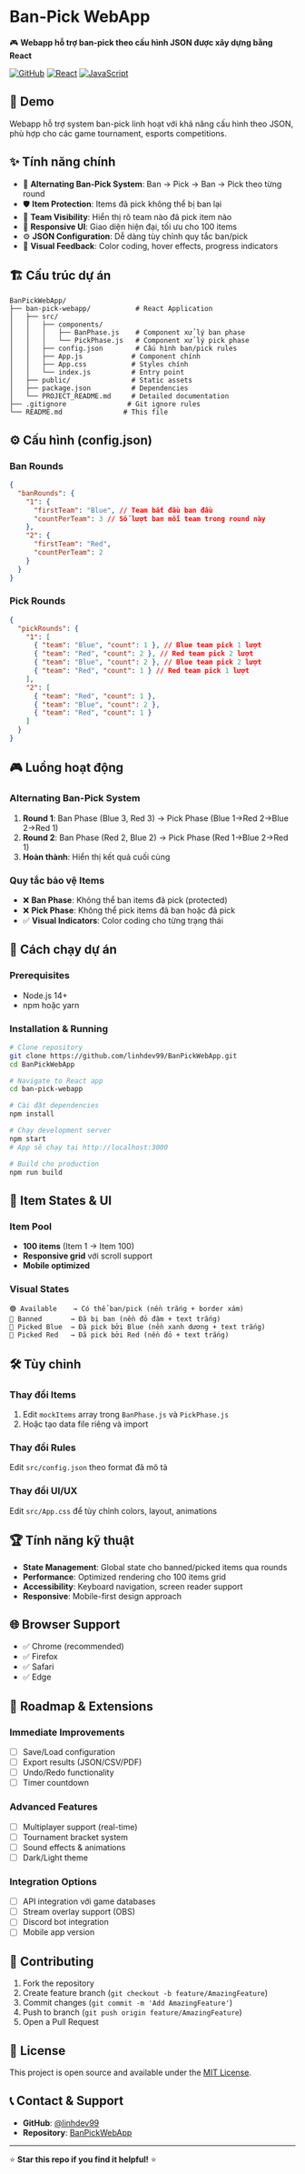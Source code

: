 # Ban-Pick WebApp

🎮 **Webapp hỗ trợ ban-pick theo cấu hình JSON được xây dựng bằng React**

[![GitHub](https://img.shields.io/badge/GitHub-Repository-blue)](https://github.com/linhdev99/BanPickWebApp)
[![React](https://img.shields.io/badge/React-18.0+-61dafb)](https://reactjs.org/)
[![JavaScript](https://img.shields.io/badge/JavaScript-ES6+-yellow)](https://www.javascript.com/)

## 🚀 Demo

Webapp hỗ trợ system ban-pick linh hoạt với khả năng cấu hình theo JSON, phù hợp cho các game tournament, esports competitions.

## ✨ Tính năng chính

- 🔄 **Alternating Ban-Pick System**: Ban → Pick → Ban → Pick theo từng round
- 🛡️ **Item Protection**: Items đã pick không thể bị ban lại
- 👥 **Team Visibility**: Hiển thị rõ team nào đã pick item nào
- 📱 **Responsive UI**: Giao diện hiện đại, tối ưu cho 100 items
- ⚙️ **JSON Configuration**: Dễ dàng tùy chỉnh quy tắc ban/pick
- 🎨 **Visual Feedback**: Color coding, hover effects, progress indicators

## 🏗️ Cấu trúc dự án

```
BanPickWebApp/
├── ban-pick-webapp/           # React Application
│   ├── src/
│   │   ├── components/
│   │   │   ├── BanPhase.js    # Component xử lý ban phase
│   │   │   └── PickPhase.js   # Component xử lý pick phase
│   │   ├── config.json        # Cấu hình ban/pick rules
│   │   ├── App.js            # Component chính
│   │   ├── App.css           # Styles chính
│   │   └── index.js          # Entry point
│   ├── public/               # Static assets
│   ├── package.json          # Dependencies
│   └── PROJECT_README.md     # Detailed documentation
├── .gitignore               # Git ignore rules
└── README.md               # This file
```

## ⚙️ Cấu hình (config.json)

### Ban Rounds

```json
{
  "banRounds": {
    "1": {
      "firstTeam": "Blue", // Team bắt đầu ban đầu
      "countPerTeam": 3 // Số lượt ban mỗi team trong round này
    },
    "2": {
      "firstTeam": "Red",
      "countPerTeam": 2
    }
  }
}
```

### Pick Rounds

```json
{
  "pickRounds": {
    "1": [
      { "team": "Blue", "count": 1 }, // Blue team pick 1 lượt
      { "team": "Red", "count": 2 }, // Red team pick 2 lượt
      { "team": "Blue", "count": 2 }, // Blue team pick 2 lượt
      { "team": "Red", "count": 1 } // Red team pick 1 lượt
    ],
    "2": [
      { "team": "Red", "count": 1 },
      { "team": "Blue", "count": 2 },
      { "team": "Red", "count": 1 }
    ]
  }
}
```

## 🎮 Luồng hoạt động

### **Alternating Ban-Pick System**

1. **Round 1**: Ban Phase (Blue 3, Red 3) → Pick Phase (Blue 1→Red 2→Blue 2→Red 1)
2. **Round 2**: Ban Phase (Red 2, Blue 2) → Pick Phase (Red 1→Blue 2→Red 1)
3. **Hoàn thành**: Hiển thị kết quả cuối cùng

### **Quy tắc bảo vệ Items**

- ❌ **Ban Phase**: Không thể ban items đã pick (protected)
- ❌ **Pick Phase**: Không thể pick items đã ban hoặc đã pick
- ✅ **Visual Indicators**: Color coding cho từng trạng thái

## 🚀 Cách chạy dự án

### **Prerequisites**

- Node.js 14+
- npm hoặc yarn

### **Installation & Running**

```bash
# Clone repository
git clone https://github.com/linhdev99/BanPickWebApp.git
cd BanPickWebApp

# Navigate to React app
cd ban-pick-webapp

# Cài đặt dependencies
npm install

# Chạy development server
npm start
# App sẽ chạy tại http://localhost:3000

# Build cho production
npm run build
```

## 🎨 Item States & UI

### **Item Pool**

- **100 items** (Item 1 → Item 100)
- **Responsive grid** với scroll support
- **Mobile optimized**

### **Visual States**

```
🟢 Available    → Có thể ban/pick (nền trắng + border xám)
🔴 Banned       → Đã bị ban (nền đỏ đậm + text trắng)
🔵 Picked Blue  → Đã pick bởi Blue (nền xanh dương + text trắng)
🔴 Picked Red   → Đã pick bởi Red (nền đỏ + text trắng)
```

## 🛠️ Tùy chỉnh

### **Thay đổi Items**

1. Edit `mockItems` array trong `BanPhase.js` và `PickPhase.js`
2. Hoặc tạo data file riêng và import

### **Thay đổi Rules**

Edit `src/config.json` theo format đã mô tả

### **Thay đổi UI/UX**

Edit `src/App.css` để tùy chỉnh colors, layout, animations

## 🏆 Tính năng kỹ thuật

- **State Management**: Global state cho banned/picked items qua rounds
- **Performance**: Optimized rendering cho 100 items grid
- **Accessibility**: Keyboard navigation, screen reader support
- **Responsive**: Mobile-first design approach

## 🌐 Browser Support

- ✅ Chrome (recommended)
- ✅ Firefox
- ✅ Safari
- ✅ Edge

## 🔮 Roadmap & Extensions

### **Immediate Improvements**

- [ ] Save/Load configuration
- [ ] Export results (JSON/CSV/PDF)
- [ ] Undo/Redo functionality
- [ ] Timer countdown

### **Advanced Features**

- [ ] Multiplayer support (real-time)
- [ ] Tournament bracket system
- [ ] Sound effects & animations
- [ ] Dark/Light theme

### **Integration Options**

- [ ] API integration với game databases
- [ ] Stream overlay support (OBS)
- [ ] Discord bot integration
- [ ] Mobile app version

## 🤝 Contributing

1. Fork the repository
2. Create feature branch (`git checkout -b feature/AmazingFeature`)
3. Commit changes (`git commit -m 'Add AmazingFeature'`)
4. Push to branch (`git push origin feature/AmazingFeature`)
5. Open a Pull Request

## 📄 License

This project is open source and available under the [MIT License](LICENSE).

## 📞 Contact & Support

- **GitHub**: [@linhdev99](https://github.com/linhdev99)
- **Repository**: [BanPickWebApp](https://github.com/linhdev99/BanPickWebApp)

---

⭐ **Star this repo if you find it helpful!** ⭐
